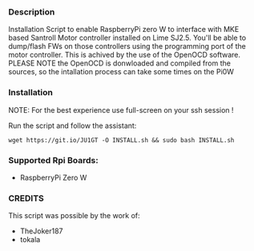 ### Description
Installation Script to enable RaspberryPi zero W to interface with MKE based Santroll Motor controller installed on Lime SJ2.5.
You'll be able to dump/flash FWs on those controllers using the programming port of the motor controller.
This is achived by the use of the OpenOCD software. PLEASE NOTE the OpenOCD is donwloaded and compiled from the sources,
so the intallation process can take some times on the Pi0W

### Installation
NOTE: For the best experience use full-screen on your ssh session !

Run the script and follow the assistant:

`wget https://git.io/JU1GT -O INSTALL.sh && sudo bash INSTALL.sh`

### Supported Rpi Boards:
- RaspberryPi Zero W

### CREDITS
This script was possible by the work of:
- TheJoker187
- tokala
